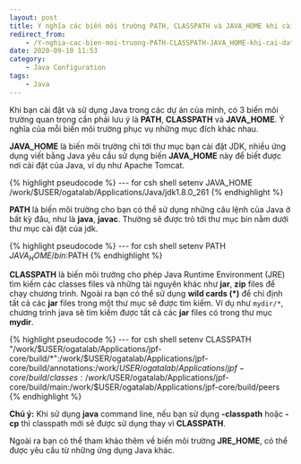 ```yaml
---
layout: post
title: Ý nghĩa các biến môi trường PATH, CLASSPATH và JAVA_HOME khi cài đặt và sử dụng Java
redirect_from:
    - /Y-nghia-cac-bien-moi-truong-PATH-CLASSPATH-JAVA_HOME-khi-cai-dat-Java/
date: 2020-09-10 11:53
category:
    - Java Configuration
tags: 
    - Java
---
```

Khi bạn cài đặt và sử dụng Java trong các dự án của mình, có 3 biến môi trường quan trọng cần phải lưu ý là **PATH**, **CLASSPATH** và **JAVA_HOME**. Ý nghĩa của mỗi biến môi trường phục vụ những mục đích khác nhau.

**JAVA_HOME** là biến môi trường chỉ tới thư mục bạn cài đặt JDK, nhiều ứng dụng viết bằng Java yêu cầu sử dụng biến **JAVA_HOME** này để biết được nơi cài đặt của Java, ví dụ như Apache Tomcat.

{% highlight pseudocode %}
--- for csh shell
setenv JAVA_HOME /work/$USER/ogatalab/Applications/Java/jdk1.8.0_261
{% endhighlight %}

**PATH** là biến môi trường cho bạn có thể sử dụng những câu lệnh của Java ở bất kỳ đâu, như là **java**, **javac**. Thường sẽ được trỏ tới thư mục bin nằm dưới thư mục cài đặt của jdk.

{% highlight pseudocode %}
--- for csh shell
setenv PATH $JAVA_HOME/bin:$PATH
{% endhighlight %}

**CLASSPATH** là biến môi trường cho phép Java Runtime Environment (JRE) tìm kiếm các classes files và những tài nguyên khác như **jar**, **zip** files để chạy chương trình. Ngoài ra bạn có thể sử dụng **wild cards (*)** để chỉ định tất cả các **jar** files trong một thư mục sẽ được tìm kiếm.
Ví dụ như `mydir/*`, chương trình java sẽ tìm kiếm được tất cả các **jar** files có trong thư mục **mydir**.

{% highlight pseudocode %}
--- for csh shell
setenv CLASSPATH "/work/$USER/ogatalab/Applications/jpf-core/build/*":/work/$USER/ogatalab/Applications/jpf-core/build/annotations:/work/$USER/ogatalab/Applications/jpf-core/build/classes:/work/$USER/ogatalab/Applications/jpf-core/build/main:/work/$USER/ogatalab/Applications/jpf-core/build/peers
{% endhighlight %}

**Chú ý:** Khi sử dụng **java** command line, nếu bạn sử dụng **-classpath** hoặc **-cp** thì classpath mới sẽ được sử dụng thay vì **CLASSPATH**.

Ngoài ra bạn có thể tham khảo thêm về biến môi trường **JRE_HOME**, có thể được yêu cầu từ những ứng dụng Java khác.
